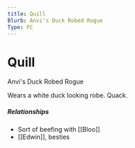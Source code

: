 ```yaml
---
title: Quill
Blurb: Anvi's Duck Robed Rogue
Type: PC
---
```

# Quill
Anvi's Duck Robed Rogue

Wears a white duck looking robe. Quack.

##### Relationships
- Sort of beefing with [[Bloo]]
- [[Edwin]], besties